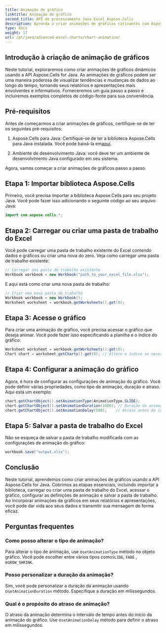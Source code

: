 ```yaml
---
title: Animação de gráfico
linktitle: Animação de gráfico
second_title: API de processamento Java Excel Aspose.Cells
description: Aprenda a criar animações de gráficos cativantes com Aspose.Cells para Java. Guia passo a passo e código-fonte inclusos para visualização dinâmica de dados.
type: docs
weight: 17
url: /pt/java/advanced-excel-charts/chart-animation/
---
```


## Introdução à criação de animação de gráficos

Neste tutorial, exploraremos como criar animações de gráficos dinâmicos usando a API Aspose.Cells for Java. As animações de gráficos podem ser uma maneira poderosa de visualizar tendências e mudanças de dados ao longo do tempo, tornando seus relatórios e apresentações mais envolventes e informativos. Forneceremos um guia passo a passo e incluiremos exemplos completos de código-fonte para sua conveniência.

## Pré-requisitos

Antes de começarmos a criar animações de gráficos, certifique-se de ter os seguintes pré-requisitos:

1.  Aspose.Cells para Java: Certifique-se de ter a biblioteca Aspose.Cells para Java instalada. Você pode baixá-la em[aqui](https://releases.aspose.com/cells/java/).

2. Ambiente de desenvolvimento Java: você deve ter um ambiente de desenvolvimento Java configurado em seu sistema.

Agora, vamos começar a criar animações de gráficos passo a passo.

## Etapa 1: Importar biblioteca Aspose.Cells

Primeiro, você precisa importar a biblioteca Aspose.Cells para seu projeto Java. Você pode fazer isso adicionando o seguinte código ao seu arquivo Java:

```java
import com.aspose.cells.*;
```

## Etapa 2: Carregar ou criar uma pasta de trabalho do Excel

Você pode carregar uma pasta de trabalho existente do Excel contendo dados e gráficos ou criar uma nova do zero. Veja como carregar uma pasta de trabalho existente:

```java
// Carregar uma pasta de trabalho existente
Workbook workbook = new Workbook("path_to_your_excel_file.xlsx");
```

E aqui está como criar uma nova pasta de trabalho:

```java
// Criar uma nova pasta de trabalho
Workbook workbook = new Workbook();
Worksheet worksheet = workbook.getWorksheets().get(0);
```

## Etapa 3: Acesse o gráfico

Para criar uma animação de gráfico, você precisa acessar o gráfico que deseja animar. Você pode fazer isso especificando a planilha e o índice do gráfico:

```java
Worksheet worksheet = workbook.getWorksheets().get(0);
Chart chart = worksheet.getCharts().get(0); // Altere o índice se necessário
```

## Etapa 4: Configurar a animação do gráfico

Agora, é hora de configurar as configurações de animação do gráfico. Você pode definir várias propriedades, como tipo de animação, duração e atraso. Aqui está um exemplo:

```java
chart.getChartObject().setAnimationType(AnimationType.SLIDE);
chart.getChartObject().setAnimationDuration(1000); // Duração da animação em milissegundos
chart.getChartObject().setAnimationDelay(500);    // Atraso antes do início da animação (milissegundos)
```

## Etapa 5: Salvar a pasta de trabalho do Excel

Não se esqueça de salvar a pasta de trabalho modificada com as configurações de animação do gráfico:

```java
workbook.save("output.xlsx");
```

## Conclusão

Neste tutorial, aprendemos como criar animações de gráficos usando a API Aspose.Cells for Java. Cobrimos as etapas essenciais, incluindo importar a biblioteca, carregar ou criar uma pasta de trabalho do Excel, acessar o gráfico, configurar as definições de animação e salvar a pasta de trabalho. Ao incorporar animações de gráficos em seus relatórios e apresentações, você pode dar vida aos seus dados e transmitir sua mensagem de forma eficaz.

## Perguntas frequentes

### Como posso alterar o tipo de animação?

 Para alterar o tipo de animação, use o`setAnimationType` método no objeto gráfico. Você pode escolher entre vários tipos como`SLIDE`, `FADE` , e`GROW_SHRINK`.

### Posso personalizar a duração da animação?

 Sim, você pode personalizar a duração da animação usando o`setAnimationDuration` método. Especifique a duração em milissegundos.

### Qual é o propósito do atraso de animação?

 O atraso da animação determina o intervalo de tempo antes do início da animação do gráfico. Use o`setAnimationDelay` método para definir o atraso em milissegundos.